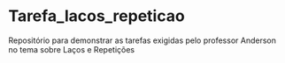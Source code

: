# Tarefa_lacos_repeticao
Repositório para demonstrar as tarefas exigidas pelo professor Anderson no tema sobre Laços e Repetições
